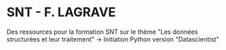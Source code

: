 # SNT - F. LAGRAVE

Des ressources pour la formation SNT sur le thème "Les données structurées et leur traitement"
-> Initiation Python version "Datascientist"
